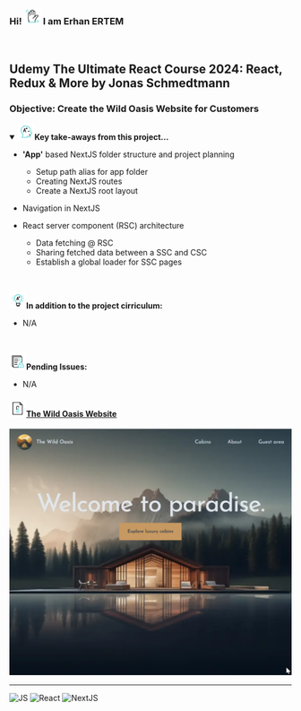 ### Hi! <img src="https://raw.githubusercontent.com/erhanertem/erhanertem/main/icons/wave.gif" width="30px"/> **I am Erhan ERTEM**

&emsp;

## Udemy The Ultimate React Course 2024: React, Redux & More by Jonas Schmedtmann

### **Objective:** Create the Wild Oasis Website for Customers

<details open>

<summary><img src="https://raw.githubusercontent.com/erhanertem/erhanertem/main/icons/education.gif" width="30px"/><strong>Key take-aways from this project...</strong></summary>

- <strong>'App'</strong> based NextJS folder structure and project planning
  - Setup path alias for app folder
  - Creating NextJS routes
  - Create a NextJS root layout
- Navigation in NextJS
- React server component (RSC) architecture

  - Data fetching @ RSC
  - Sharing fetched data between a SSC and CSC
  - Establish a global loader for SSC pages

  </details>

&emsp;

<img src="https://raw.githubusercontent.com/erhanertem/erhanertem/main/icons/learning.gif" width="30px"/><strong>In
addition to the project cirriculum:</strong>

- N/A

  &emsp;

<img src="https://raw.githubusercontent.com/erhanertem/erhanertem/main/icons/report.gif" width="30px"/><strong>Pending Issues:</strong>

- N/A

#### <img src="https://raw.githubusercontent.com/erhanertem/erhanertem/main/icons/file.gif" width="30px"/>[The Wild Oasis Website](https://website-wild-oasis-erhan-ertem.netlify.app)

<img src="./screenshot.webp" width="600px"/>

---

![JS](https://img.shields.io/badge/JavaScript-323330?style=square&logo=javascript&logoColor=F7DF1E)
![React](https://img.shields.io/badge/React-20232A?style=square&logo=react&logoColor=61DAF)
![NextJS](https://img.shields.io/badge/Next%20js-000000?style=square&logo=nextdotjs&logoColor=white)
